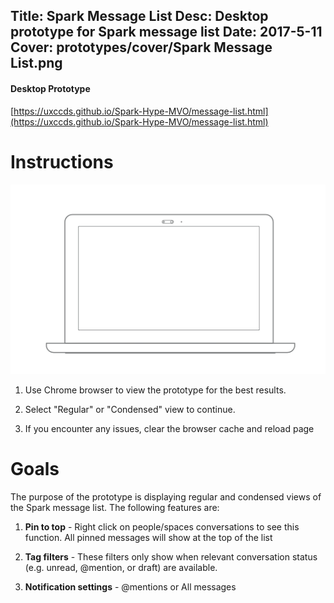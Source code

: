 Title: Spark Message List
Desc: Desktop prototype for Spark message list
Date: 2017-5-11
Cover: prototypes/cover/Spark Message List.png
---

#### Desktop Prototype

[https://uxccds.github.io/Spark-Hype-MVO/message-list.html](https://uxccds.github.io/Spark-Hype-MVO/message-list.html)


# Instructions 
![Desktop](../../../img_data/prototypes/Desktop-2x.png)

1) Use Chrome browser to view the prototype for the best results.

2) Select "Regular" or "Condensed" view to continue.

3) If you encounter any issues, clear the  browser cache and reload page

# Goals	
The purpose of the prototype is displaying regular and condensed views of the Spark message list. The following features are:

1) **Pin to top** - Right click on people/spaces conversations to see this function. All pinned messages will show at the top of the list

2) **Tag filters** - These filters only show when relevant conversation status (e.g. unread, @mention, or draft) are available. 

3) **Notification settings** - @mentions or All messages

